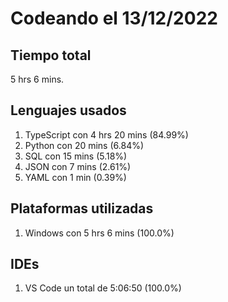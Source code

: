 # Codeando el 13/12/2022

## Tiempo total
5 hrs 6 mins.

## Lenguajes usados
1. TypeScript con 4 hrs 20 mins (84.99%)
1. Python con 20 mins (6.84%)
1. SQL con 15 mins (5.18%)
1. JSON con 7 mins (2.61%)
1. YAML con 1 min (0.39%)

## Plataformas utilizadas
1. Windows con 5 hrs 6 mins (100.0%)

## IDEs
1. VS Code un total de 5:06:50 (100.0%)

